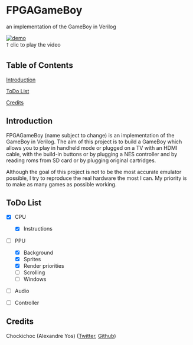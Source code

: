 # FPGAGameBoy
an implementation of the GameBoy in Verilog

[![demo](https://i.imgur.com/TRDNHrV.png)](https://i.imgur.com/IhCdJPn.mp4)  
🡑 clic to play the video

## Table of Contents

[Introduction](#intro)

[ToDo List](#todo)

[Credits](#credits)

<a name="intro"></a>
## Introduction
FPGAGameBoy (name subject to change) is an implementation of the GameBoy in Verilog. The aim of this project is to build a GameBoy which allows you to play in handheld mode or plugged on a TV with an HDMI cable, with the build-in buttons or by plugging a NES controller and by reading roms from SD card or by plugging original cartridges.

Although the goal of this project is not to be the most accurate emulator possible, I try to reproduce the real hardware the most I can. My priority is to make as many games as possible working.

<a name="todo"></a>
## ToDo List
- [x] CPU
  - [x] Instructions
- [ ] PPU
  - [x] Background
  - [x] Sprites
  - [x] Render priorities
  - [ ] Scrolling
  - [ ] Windows
- [ ] Audio
- [ ] Controller


<a name="credits"></a>
## Credits

Chockichoc (Alexandre Yos) ([Twitter](https://twitter.com/chockichoc), [Github](https://github.com/chockichoc))

